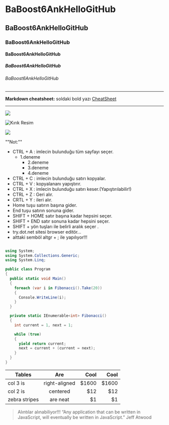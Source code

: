 # BaBoost6AnkHelloGitHub
## BaBoost6AnkHelloGitHub
### BaBoost6AnkHelloGitHub
#### BaBoost6AnkHelloGitHub
##### BaBoost6AnkHelloGitHub
###### BaBoost6AnkHelloGitHub

----
**Markdown cheatsheet:** soldaki bold yazı [CheatSheet](https://github.com/adam-p/markdown-here/wiki/Markdown-Cheatsheet)

----
 
![](https://cdn-icons-png.flaticon.com/512/25/25231.png)

![Kırık Resim](Link)

![](https://camo.githubusercontent.com/a433273b618d7b8c2569ba6013774adf910ae8e3da45eaff176f64781bfd53fc/68747470733a2f2f72617069646170692e636f6d2f626c6f672f77702d636f6e74656e742f75706c6f6164732f323031372f30312f6f63746f6361742e676966)


""Not:""

- CTRL + A : imlecin bulunduğu tüm sayfayı seçer.
  - 1.deneme
    - 2.deneme
     - 3.deneme
      - 4.deneme
- CTRL + C : imlecin bulunduğu satırı kopyalar.
- CTRL + V : kopyalananı yapıştırır.
- CTRL + X : imlecin bulunduğu satırı keser.(Yapıştırılabilir!)
- CTRL + Z : Geri alır.
- CRTL + Y : ileri alır.
- Home tuşu satırın başına gider.
- End tuşu satırın sonuna gider.
- SHIFT + HOME satır başına kadar hepsini seçer.
- SHIFT + END satır sonuna kadar hepsini seçer.
- SHIFT + yön tuşları ile belirli aralık seçer .
- try.dot.net sitesi browser editör...
- alttaki semböl altgr + ; ile yapılıyor!!!
```cs

using System;
using System.Collections.Generic;
using System.Linq;

public class Program
{
  public static void Main()
  {
    foreach (var i in Fibonacci().Take(20))
    {
      Console.WriteLine(i);
    }
  }

  private static IEnumerable<int> Fibonacci()
  {
    int current = 1, next = 1;

    while (true) 
    {
      yield return current;
      next = current + (current = next);
    }
  }
}

```

| Tables | Are | Cool | Cool |
| ------------- |:-------------:| -----:| -----:|
| col 3 is | right-aligned | $1600 | $1600 |
| col 2 is | centered | $12 | $12 |
| zebra stripes | are neat | $1 | $1 |


> Alıntılar alınabiliyor!!!
> “Any application that can be written in JavaScript, will eventually be written in JavaScript.”
> Jeff Atwood
